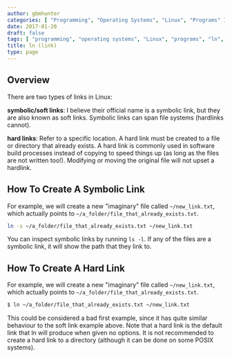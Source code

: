 ```yaml
---
author: gbmhunter
categories: [ "Programming", "Operating Systems", "Linux", "Programs" ]
date: 2017-01-20
draft: false
tags: [ "programming", "operating systems", "Linux", "programs", "ln", "link", "soft link", "hard link" ]
title: ln (link)
type: page
---
```


## Overview

There are two types of links in Linux:

**symbolic/soft links**: I believe their official name is a symbolic link, but they are also known as soft links. Symbolic links can span file systems (hardlinks cannot).

**hard links**: Refer to a specific location. A hard link must be created to a file or directory that already exists. A hard link is commonly used in software build processes instead of copying to speed things up (as long as the files are not written too!). Modifying or moving the original file will not upset a hardlink.

## How To Create A Symbolic Link

For example, we will create a new "imaginary" file called `~/new_link.txt`, which actually points to `~/a_folder/file_that_already_exists.txt`.

```sh    
ln -s ~/a_folder/file_that_already_exists.txt ~/new_link.txt
```

You can inspect symbolic links by running `ls -l`. If any of the files are a symbolic link, it will show the path that they link to.

## How To Create A Hard Link

For example, we will create a new "imaginary" file called `~/new_link.txt`, which actually points to `~/a_folder/file_that_already_exists.txt`.

```sh    
$ ln ~/a_folder/file_that_already_exists.txt ~/new_link.txt
```

This could be considered a bad first example, since it has quite similar behaviour to the soft link example above. Note that a hard link is the default link that ln will produce when given no options. It is not recommended to create a hard link to a directory (although it can be done on some POSIX systems).